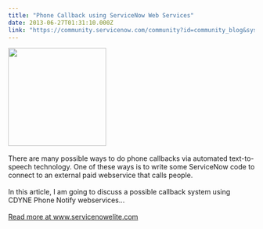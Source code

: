 ```yaml
---
title: "Phone Callback using ServiceNow Web Services"
date: 2013-06-27T01:31:10.000Z
link: "https://community.servicenow.com/community?id=community_blog&sys_id=788c66e1dbd0dbc01dcaf3231f96196d"
---
```

<p><p><img  alt="" class="jive-image" src="17af27b1db1c1fc068c1fb651f961990.iix" style="width: 200px; height: auto;" /><br /><br />There are many possible ways to do phone callbacks via automated text-to-speech technology. One of these ways is to write some ServiceNow code to connect to an external paid webservice that calls people.<br /><br />In this article, I am going to discuss a possible callback system using CDYNE Phone Notify webservices...<br /><br /><a title="w.servicenowelite.com/blog/2013/11/25/phone-callback-using-servicenow-web-services" href="http://www.servicenowelite.com/blog/2013/11/25/phone-callback-using-servicenow-web-services" target="_blank">Read more at www.servicenowelite.com</a><br /><!--break--></p></p>